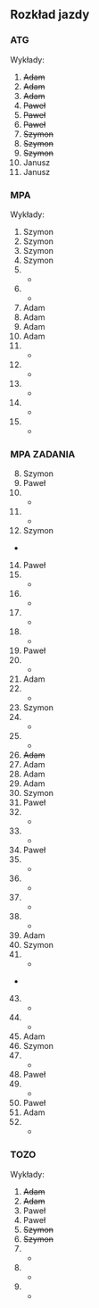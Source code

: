 ## Rozkład jazdy

### ATG
Wykłady:
1. ~~Adam~~
2. ~~Adam~~
3. ~~Adam~~
4. ~~Paweł~~
5. ~~Paweł~~
6. ~~Paweł~~
7. ~~Szymon~~
8. ~~Szymon~~
9. ~~Szymon~~
10. Janusz
11. Janusz

### MPA
Wykłady:
1. Szymon
2. Szymon
3. Szymon
4. Szymon
5. -
6. -
7. Adam
8. Adam
9. Adam
10. Adam
11. -
12. -
13. -
14. -
15. -

### MPA ZADANIA
8. Szymon
9. Paweł
10. - 
11. -
12. Szymon
-
14. Paweł
15. -
16. -
17. -
18. -
19. Paweł
20. -
21. Adam
22. -
23. Szymon
24. -
25. -
26. ~~Adam~~
27. Adam
28. Adam
29. Adam
30. Szymon
31. Paweł
32. -
33. -
34. Paweł
35. -
36. -
37. -
38. -
39. Adam
40. Szymon
41. -
-
43. -
44. -
45. Adam
46. Szymon
47. -
48. Paweł
49. -
50. Paweł
51. Adam
52. -

### TOZO
Wykłady:
1. ~~Adam~~
2. ~~Adam~~
3. Paweł 
4. Paweł 
5. ~~Szymon~~
6. ~~Szymon~~
7. -
8. -
9. -
